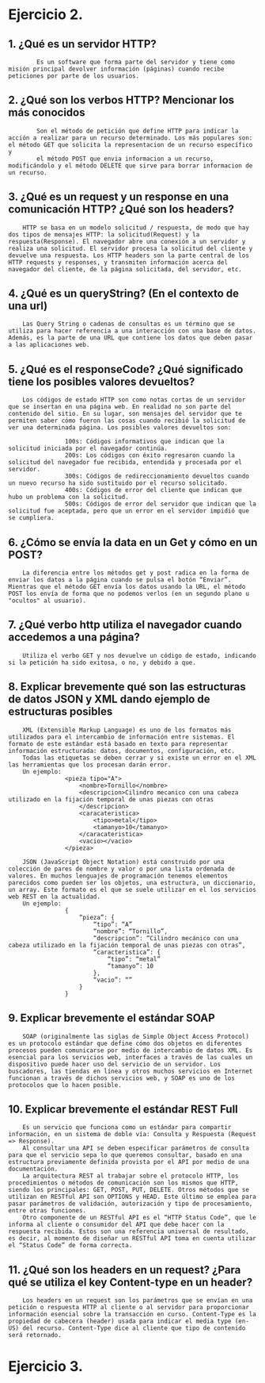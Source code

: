 # Ejercicio 2.

## 1. ¿Qué es un servidor HTTP?

            Es un software que forma parte del servidor y tiene como misión principal devolver información (páginas) cuando recibe peticiones por parte de los usuarios.

## 2. ¿Qué son los verbos HTTP? Mencionar los más conocidos

            Son el método de petición que define HTTP para indicar la acción a realizar para un recurso determinado. Los más populares son: el método GET que solicita la representacion de un recurso específico y
            el método POST que envia informacion a un recurso, modificándolo y el método DELETE que sirve para borrar informacion de un recurso.

## 3. ¿Qué es un request y un response en una comunicación HTTP? ¿Qué son los headers?

        HTTP se basa en un modelo solicitud / respuesta, de modo que hay dos tipos de mensajes HTTP: la solicitud(Request) y la respuesta(Response). El navegador abre una conexión a un servidor y realiza una solicitud. El servidor procesa la solicitud del cliente y devuelve una respuesta. Los HTTP headers son la parte central de los HTTP requests y responses, y transmiten información acerca del navegador del cliente, de la página solicitada, del servidor, etc.

## 4. ¿Qué es un queryString? (En el contexto de una url)

        Las Query String o cadenas de consultas es un término que se utiliza para hacer referencia a una interacción con una base de datos. Además, es la parte de una URL que contiene los datos que deben pasar a las aplicaciones web.

## 5. ¿Qué es el responseCode? ¿Qué significado tiene los posibles valores devueltos?

        Los códigos de estado HTTP son como notas cortas de un servidor que se insertan en una página web. En realidad no son parte del contenido del sitio. En su lugar, son mensajes del servidor que te permiten saber cómo fueron las cosas cuando recibió la solicitud de ver una determinada página. Los posibles valores devueltos son:

                    100s: Códigos informativos que indican que la solicitud iniciada por el navegador continúa.
                    200s: Los códigos con éxito regresaron cuando la solicitud del navegador fue recibida, entendida y procesada por el servidor.
                    300s: Códigos de redireccionamiento devueltos cuando un nuevo recurso ha sido sustituido por el recurso solicitado.
                    400s: Códigos de error del cliente que indican que hubo un problema con la solicitud.
                    500s: Códigos de error del servidor que indican que la solicitud fue aceptada, pero que un error en el servidor impidió que se cumpliera.

## 6. ¿Cómo se envía la data en un Get y cómo en un POST?

        La diferencia entre los métodos get y post radica en la forma de enviar los datos a la página cuando se pulsa el botón “Enviar”. Mientras que el método GET envía los datos usando la URL, el método POST los envía de forma que no podemos verlos (en un segundo plano u "ocultos" al usuario).

## 7. ¿Qué verbo http utiliza el navegador cuando accedemos a una página?

        Utiliza el verbo GET y nos devuelve un código de estado, indicando si la petición ha sido exitosa, o no, y debido a que.

## 8. Explicar brevemente qué son las estructuras de datos JSON y XML dando ejemplo de estructuras posibles

        XML (Extensible Markup Language) es uno de los formatos más utilizados para el intercambio de información entre sistemas. El formato de este estándar está basado en texto para representar información estructurada: datos, documentos, configuración, etc.
        Todas las etiquetas se deben cerrar y si existe un error en el XML las herramientas que los procesan darán error.
        Un ejemplo:
                    <pieza tipo="A">
                        <nombre>Tornillo</nombre>
                        <descripcion>Cilindro mecanico con una cabeza utilizado en la fijación temporal de unas piezas con otras
                        </descripcion>
                        <caracateristica>
                            <tipo>metal</tipo>
                            <tamanyo>10</tamanyo>
                        </caracateristica>
                        <vacio></vacio>
                    </pieza>

        JSON (JavaScript Object Notation) está construido por una colección de pares de nombre y valor o por una lista ordenada de valores. En muchos lenguajes de programación tenemos elementos parecidos como pueden ser los objetos, una estructura, un diccionario, un array. Este formato es el que se suele utilizar en el los servicios web REST en la actualidad.
        Un ejemplo:
                    {
                        “pieza”: {
                            “tipo”: “A”
                            “nombre”: “Tornillo”,
                            “descripcion”: “Cilindro mecánico con una cabeza utilizado en la fijación temporal de unas piezas con otras”,
                            “caracteristica”: {
                                “tipo”: “metal”
                                “tamanyo”: 10
                            },
                            “vacio”: “”
                        }
                    }

## 9. Explicar brevemente el estándar SOAP

        SOAP (originalmente las siglas de Simple Object Access Protocol) es un protocolo estándar que define cómo dos objetos en diferentes procesos pueden comunicarse por medio de intercambio de datos XML. Es esencial para los servicios web, interfaces a través de las cuales un dispositivo puede hacer uso del servicio de un servidor. Los buscadores, las tiendas en línea y otros muchos servicios en Internet funcionan a través de dichos servicios web, y SOAP es uno de los protocolos que lo hacen posible.

## 10. Explicar brevemente el estándar REST Full

        Es un servicio que funciona como un estándar para compartir información, en un sistema de doble vía: Consulta y Respuesta (Request => Response).
        Al consultar una API se deben especificar parámetros de consulta para que el servicio sepa lo que queremos consultar, basado en una estructura previamente definida provista por el API por medio de una documentación.
        La arquitectura REST al trabajar sobre el protocolo HTTP, los procedimientos o métodos de comunicación son los mismos que HTTP, siendo los principales: GET, POST, PUT, DELETE. Otros métodos que se utilizan en RESTful API son OPTIONS y HEAD. Este último se emplea para pasar parámetros de validación, autorización y tipo de procesamiento, entre otras funciones.
        Otro componente de un RESTful API es el “HTTP Status Code”, que le informa al cliente o consumidor del API que debe hacer con la respuesta recibida. Estos son una referencia universal de resultado, es decir, al momento de diseñar un RESTful API toma en cuenta utilizar el “Status Code” de forma correcta.

## 11. ¿Qué son los headers en un request? ¿Para qué se utiliza el key Content-type en un header?

        Los headers en un request son los parámetros que se envían en una petición o respuesta HTTP al cliente o al servidor para proporcionar información esencial sobre la transacción en curso. Content-Type es la propiedad de cabecera (header) usada para indicar el media type (en-US) del recurso. Content-Type dice al cliente que tipo de contenido será retornado.

# Ejercicio 3.
